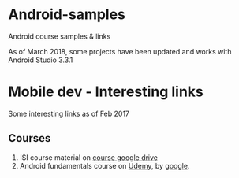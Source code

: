 # Android-samples
Android course samples & links


As of March 2018, some projects have been updated and works with Android Studio 3.3.1

# Mobile dev - Interesting links
Some interesting links as of Feb 2017

## Courses
1. ISI course material on [course google drive](https://drive.google.com/drive/folders/0B-KWQcesQ-2_R1pGclB6MVF5UWc?usp=sharing)
2. Android fundamentals course on [Udemy](https://www.udacity.com/course/new-android-fundamentals--ud851), by [google](https://developer.android.com/training/index.html).

